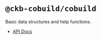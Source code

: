 # `@ckb-cobuild/cobuild`

Basic data structures and help functions.

- [API Docs](https://ckb-cobuild-docs.vercel.app/api/index.html#md:ckb-cobuildcobuild)

